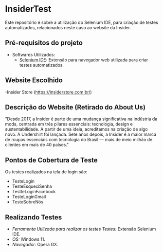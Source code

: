# InsiderTest
Este repositório é sobre a utilização do Selenium IDE, para criação de testes automatizados, relacionados neste caso ao website da Insider.

## Pré-requisitos do projeto
- Softwares Utilizados:
  - [Selenium IDE](https://www.selenium.dev/selenium-ide/): Extensão para navegador web utilizada para criar testes automatizados.

## Website Escolhido
-Insider Store (https://insiderstore.com.br/)

## Descrição do Website (Retirado do About Us)
"Desde 2017, a Insider é parte de uma mudança significativa na indústria da moda, centrada em três pilares essenciais: tecnologia, design e sustentabilidade. A partir de uma ideia, acreditamos na criação de algo novo. A Undershirt foi lançada. Sete anos depois, a Insider é a maior marca de roupas essenciais com tecnologia do Brasil — mais de meio milhão de clientes em mais de 40 países."

## Pontos de Cobertura de Teste 
Os testes realizados na tela de login são:
- TesteLogin
- TesteEsqueciSenha
- TestteLoginFacebook
- TesteLoginGmail
- TesteSobreNós

## Realizando Testes
- *Ferramenta Utilizada para realizar os testes Testes:* Extensão Selenium IDE.
- *OS:* Windows 11.
- *Navegador:* Opera GX.
